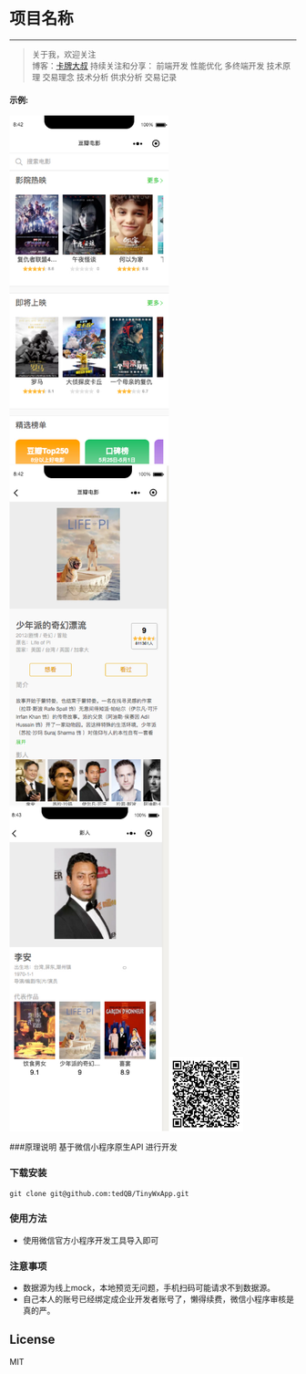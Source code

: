 
# 项目名称
-------------

> 关于我，欢迎关注  
  博客：[卡牌大叔](https://tedQB.github.io) 
  持续关注和分享：
  前端开发 性能优化 多终端开发 技术原理 
  交易理念 技术分析 供求分析 交易记录


#### 示例: 
<img src="https://github.com/tedQB/TinyWxApp/blob/master/pages/images/Xnip2019-05-25_08-43-03.jpg?raw=true" width=280 /><img src="https://github.com/tedQB/TinyWxApp/blob/master/pages/images/Xnip2019-05-25_08-43-14.jpg?raw=true" width=280 /><img src="https://github.com/tedQB/TinyWxApp/blob/master/pages/images/Xnip2019-05-25_08-43-48.jpg?raw=true" width=280 /><img src="https://github.com/tedQB/TinyWxApp/blob/master/pages/images/oGebq0Duvk5FKAslYd1rhAwQk2nw.jpg?raw=true" width=130>


###原理说明
基于微信小程序原生API 进行开发


### 下载安装

``` xml
git clone git@github.com:tedQB/TinyWxApp.git
```


### 使用方法
* 使用微信官方小程序开发工具导入即可

### 注意事项
* 数据源为线上mock，本地预览无问题，手机扫码可能请求不到数据源。
* 自己本人的账号已经绑定成企业开发者账号了，懒得续费，微信小程序审核是真的严。

## License
MIT
